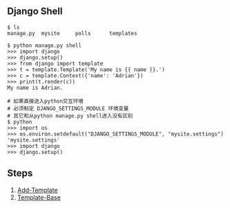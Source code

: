 ## Django Shell

	$ ls
	manage.py  mysite     polls      templates
	
	$ python manage.py shell
	>>> import django
	>>> django.setup()
	>>> from django import template
	>>> t = template.Template('My name is {{ name }}.')
	>>> c = template.Context({'name': 'Adrian'})
	>>> print(t.render(c))
	My name is Adrian.
	
	# 如果直接进入python交互环境
	# 必须制定 DJANGO_SETTINGS_MODULE 环境变量
	# 其它和从python manage.py shell进入没有区别
	$ python
	>>> import os
	>>> os.environ.setdefault("DJANGO_SETTINGS_MODULE", "mysite.settings")
	'mysite.settings'
	>>> import django
	>>> django.setup()


## Steps

1. [Add-Template](01-Add-Template)
1. [Template-Base](02-Template-Base)